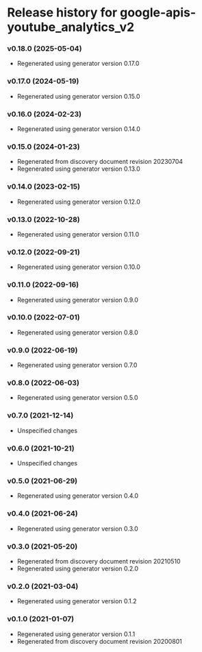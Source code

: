 # Release history for google-apis-youtube_analytics_v2

### v0.18.0 (2025-05-04)

* Regenerated using generator version 0.17.0

### v0.17.0 (2024-05-19)

* Regenerated using generator version 0.15.0

### v0.16.0 (2024-02-23)

* Regenerated using generator version 0.14.0

### v0.15.0 (2024-01-23)

* Regenerated from discovery document revision 20230704
* Regenerated using generator version 0.13.0

### v0.14.0 (2023-02-15)

* Regenerated using generator version 0.12.0

### v0.13.0 (2022-10-28)

* Regenerated using generator version 0.11.0

### v0.12.0 (2022-09-21)

* Regenerated using generator version 0.10.0

### v0.11.0 (2022-09-16)

* Regenerated using generator version 0.9.0

### v0.10.0 (2022-07-01)

* Regenerated using generator version 0.8.0

### v0.9.0 (2022-06-19)

* Regenerated using generator version 0.7.0

### v0.8.0 (2022-06-03)

* Regenerated using generator version 0.5.0

### v0.7.0 (2021-12-14)

* Unspecified changes

### v0.6.0 (2021-10-21)

* Unspecified changes

### v0.5.0 (2021-06-29)

* Regenerated using generator version 0.4.0

### v0.4.0 (2021-06-24)

* Regenerated using generator version 0.3.0

### v0.3.0 (2021-05-20)

* Regenerated from discovery document revision 20210510
* Regenerated using generator version 0.2.0

### v0.2.0 (2021-03-04)

* Regenerated using generator version 0.1.2

### v0.1.0 (2021-01-07)

* Regenerated using generator version 0.1.1
* Regenerated from discovery document revision 20200801


